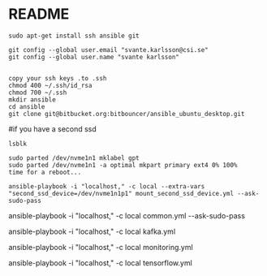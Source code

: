 # README #

```
sudo apt-get install ssh ansible git

git config --global user.email "svante.karlsson@csi.se"
git config --global user.name "svante karlsson"


copy your ssh keys .to .ssh
chmod 400 ~/.ssh/id_rsa
chmod 700 ~/.ssh
mkdir ansible 
cd ansible
git clone git@bitbucket.org:bitbouncer/ansible_ubuntu_desktop.git
```

#if you have a second ssd
```
lsblk

sudo parted /dev/nvme1n1 mklabel gpt
sudo parted /dev/nvme1n1 -a optimal mkpart primary ext4 0% 100%
time for a reboot...

ansible-playbook -i "localhost," -c local --extra-vars "second_ssd_device=/dev/nvme1n1p1" mount_second_ssd_device.yml --ask-sudo-pass 
```


ansible-playbook -i "localhost," -c local common.yml --ask-sudo-pass 

ansible-playbook -i "localhost," -c local kafka.yml

ansible-playbook -i "localhost," -c local monitoring.yml

ansible-playbook -i "localhost," -c local tensorflow.yml